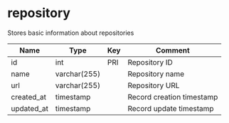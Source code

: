 # repository

Stores basic information about repositories

| Name       | Type         | Key | Comment                   |
|------------|--------------|-----|---------------------------|
| id         | int          | PRI | Repository ID             |
| name       | varchar(255) |     | Repository name           |
| url        | varchar(255) |     | Repository URL            |
| created_at | timestamp    |     | Record creation timestamp |
| updated_at | timestamp    |     | Record update timestamp   |
